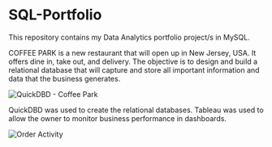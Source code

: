 # SQL-Portfolio
This repository contains my Data Analytics portfolio project/s in MySQL.

COFFEE PARK is a new restaurant that will open up in New Jersey, USA. It offers dine in, take out, and delivery.
The objective is to design and build a relational database that will capture and store all important information and data that the business generates.

![QuickDBD - Coffee Park](https://github.com/kylenaaa/SQL-Portfolio/assets/109061484/4703f4b6-2b24-4d1f-aa42-46edb7128fd3)

QuickDBD was used to create the relational databases.
Tableau was used to allow the owner to monitor business performance in dashboards.

![Order Activity](https://github.com/kylenaaa/SQL-Portfolio/assets/109061484/1a519fab-cc64-4749-9615-0d7cf1db91a9)
